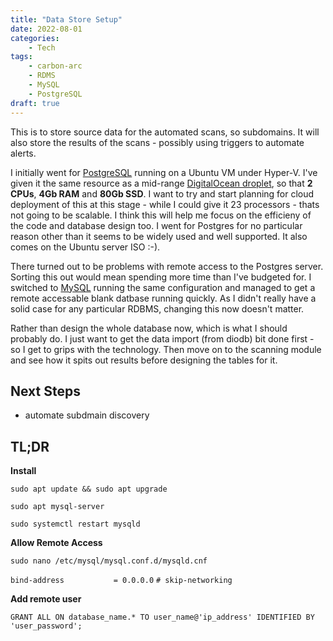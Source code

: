 ```yaml
---
title: "Data Store Setup"
date: 2022-08-01
categories:
    - Tech
tags:
    - carbon-arc
    - RDMS
    - MySQL
    - PostgreSQL
draft: true
---
```

This is to store source data for the automated scans, so subdomains. It will also store the results of the scans - possibly using triggers to automate alerts.  

I initially went for [PostgreSQL](https://www.postgresql.org/) running on a Ubuntu VM under Hyper-V. I've given it the same resource as a mid-range [DigitalOcean droplet](https://www.digitalocean.com/pricing/droplets), so that **2 CPUs**, **4Gb RAM** and **80Gb SSD**. I want to try and start planning for cloud deployment of this at this stage - while I could give it 23 processors - thats not going to be scalable.  I think this will help me focus on the efficieny of the code and database design too. I went for Postgres for no particular reason other than it seems to be widely used and well supported. It also comes on the Ubuntu server ISO :-). 

There turned out to be problems with remote access to the Postgres server. Sorting this out would mean spending more time than I've budgeted for. I switched to [MySQL](https://www.mysql.com/products/community/) running the same configuration and managed to get a remote accessable blank datbase running quickly. As I didn't really have a solid case for any particular RDBMS, changing this now doesn't matter. 

Rather than design the whole database now, which is what I should probably do. I just want to get the data import (from diodb) bit done first - so I get to grips with the technology. Then move on to the scanning module and see how it spits out results before designing the tables for it.

## Next Steps

- automate subdmain discovery

## TL;DR

**Install** 

`sudo apt update && sudo apt upgrade`

`sudo apt mysql-server`

`sudo systemctl restart mysqld`

**Allow Remote Access**    

`sudo nano /etc/mysql/mysql.conf.d/mysqld.cnf`

`bind-address           = 0.0.0.0`
`# skip-networking`

**Add remote user**  

`GRANT ALL ON database_name.* TO user_name@'ip_address' IDENTIFIED BY 'user_password';`
  
  






